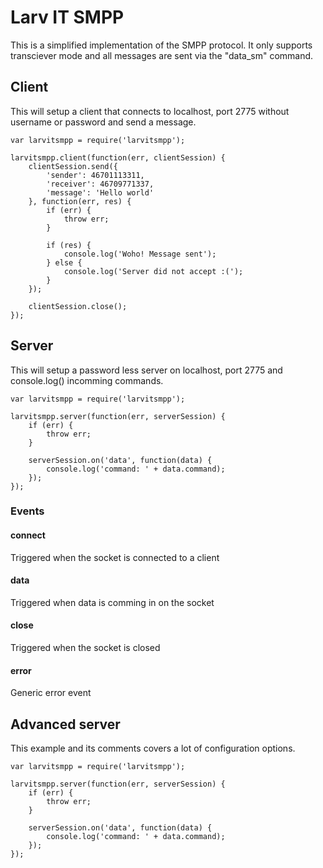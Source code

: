 # Larv IT SMPP

This is a simplified implementation of the SMPP protocol. It only supports transciever mode and all messages are sent via the "data_sm" command.

## Client

This will setup a client that connects to localhost, port 2775 without username or password and send a message.

    var larvitsmpp = require('larvitsmpp');

    larvitsmpp.client(function(err, clientSession) {
    	clientSession.send({
    		'sender': 46701113311,
    		'receiver': 46709771337,
    		'message': 'Hello world'
    	}, function(err, res) {
    		if (err) {
    			throw err;
    		}

    		if (res) {
    			console.log('Woho! Message sent');
    		} else {
    			console.log('Server did not accept :(');
    		}
    	});

    	clientSession.close();
    });

## Server

This will setup a password less server on localhost, port 2775 and console.log() incomming commands.

    var larvitsmpp = require('larvitsmpp');

    larvitsmpp.server(function(err, serverSession) {
        if (err) {
            throw err;
        }

        serverSession.on('data', function(data) {
            console.log('command: ' + data.command);
        });
    });

### Events

#### connect

Triggered when the socket is connected to a client

#### data

Triggered when data is comming in on the socket

#### close

Triggered when the socket is closed

#### error

Generic error event

## Advanced server

This example and its comments covers a lot of configuration options.

    var larvitsmpp = require('larvitsmpp');

    larvitsmpp.server(function(err, serverSession) {
    	if (err) {
    		throw err;
    	}

    	serverSession.on('data', function(data) {
    		console.log('command: ' + data.command);
    	});
    });
